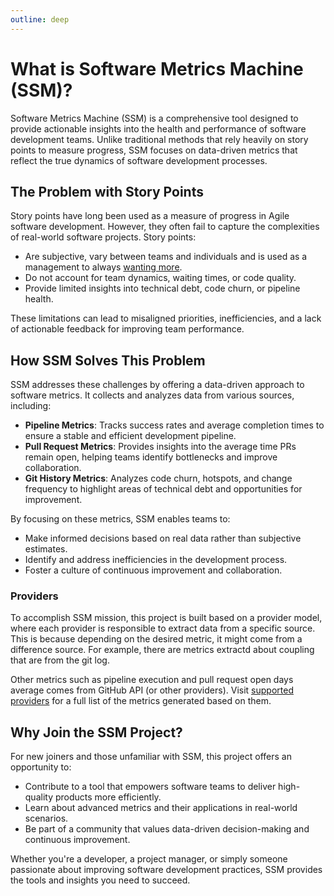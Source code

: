 ```yaml
---
outline: deep
---
```


# What is Software Metrics Machine (SSM)?

Software Metrics Machine (SSM) is a comprehensive tool designed to provide actionable insights into the health and performance of software development teams. Unlike traditional methods that rely heavily on story points to measure progress, SSM focuses on data-driven metrics that reflect the true dynamics of software development processes.

## The Problem with Story Points

Story points have long been used as a measure of progress in Agile software development. However, they often fail to capture the complexities of real-world software projects. Story points:

- Are subjective, vary between teams and individuals and is used as a management to always [wanting more](https://ronjeffries.com/articles/019-01ff/story-points/Index.html).
- Do not account for team dynamics, waiting times, or code quality.
- Provide limited insights into technical debt, code churn, or pipeline health.

These limitations can lead to misaligned priorities, inefficiencies, and a lack of actionable feedback for improving
team performance.

## How SSM Solves This Problem

SSM addresses these challenges by offering a data-driven approach to software metrics. It collects and analyzes data from various sources, including:

- **Pipeline Metrics**: Tracks success rates and average completion times to ensure a stable and efficient development pipeline.
- **Pull Request Metrics**: Provides insights into the average time PRs remain open, helping teams identify bottlenecks and improve collaboration.
- **Git History Metrics**: Analyzes code churn, hotspots, and change frequency to highlight areas of technical debt and opportunities for improvement.

By focusing on these metrics, SSM enables teams to:

- Make informed decisions based on real data rather than subjective estimates.
- Identify and address inefficiencies in the development process.
- Foster a culture of continuous improvement and collaboration.

### Providers

To accomplish SSM mission, this project is built based on a provider model, where each provider is responsible to extract
data from a specific source. This is because depending on the desired metric, it might come from a difference source. For
example, there are metrics extractd about coupling that are from the git log.

Other metrics such as pipeline execution and pull request open days average comes from GitHub API (or other providers).
Visit [supported providers](./supported-providers.md) for a full list of the metrics generated based on them.

## Why Join the SSM Project?

For new joiners and those unfamiliar with SSM, this project offers an opportunity to:

- Contribute to a tool that empowers software teams to deliver high-quality products more efficiently.
- Learn about advanced metrics and their applications in real-world scenarios.
- Be part of a community that values data-driven decision-making and continuous improvement.

Whether you're a developer, a project manager, or simply someone passionate about improving software development practices,
SSM provides the tools and insights you need to succeed.
